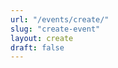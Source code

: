 ```yaml
---
url: "/events/create/"
slug: "create-event"
layout: create
draft: false
---
```


<!-- Everything important is now handled in the layout. -->
